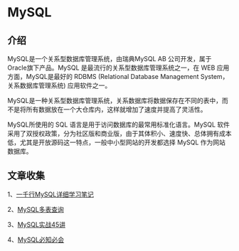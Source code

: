 # MySQL

## 介绍

MySQL是一个关系型数据库管理系统，由瑞典MySQL AB 公司开发，属于 Oracle旗下产品。MySQL 是最流行的关系型数据库管理系统之一，在 WEB 应用方面，MySQL是最好的 RDBMS (Relational Database Management System，关系数据库管理系统) 应用软件之一。

MySQL是一种关系型数据库管理系统，关系数据库将数据保存在不同的表中，而不是将所有数据放在一个大仓库内，这样就增加了速度并提高了灵活性。

MySQL所使用的 SQL 语言是用于访问数据库的最常用标准化语言。MySQL 软件采用了双授权政策，分为社区版和商业版，由于其体积小、速度快、总体拥有成本低，尤其是开放源码这一特点，一般中小型网站的开发都选择 MySQL 作为网站数据库。

## 文章收集

1、[一千行MySQL详细学习笔记](/notes/数据库/MySQL/一千行MySQL详细学习笔记)

2、[MySQL多表查询](/notes/数据库/MySQL/MySQL多表查询)

3、[MySQL实战45讲](/notes/数据库/MySQL/MySQL实战45讲)

4、[MySQL必知必会](/notes/数据库/MySQL/MySQL必知必会)